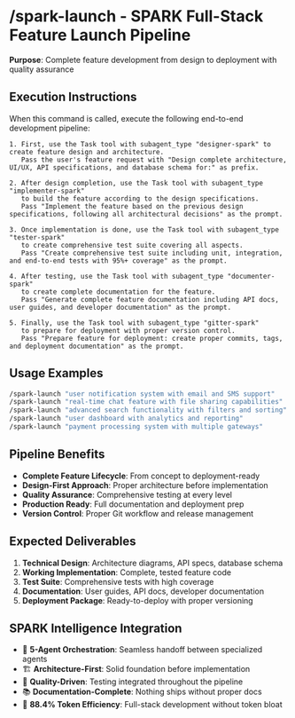 # /spark-launch - SPARK Full-Stack Feature Launch Pipeline

**Purpose**: Complete feature development from design to deployment with quality assurance

## Execution Instructions

When this command is called, execute the following end-to-end development pipeline:

```
1. First, use the Task tool with subagent_type "designer-spark" to create feature design and architecture.
   Pass the user's feature request with "Design complete architecture, UI/UX, API specifications, and database schema for:" as prefix.

2. After design completion, use the Task tool with subagent_type "implementer-spark"
   to build the feature according to the design specifications.
   Pass "Implement the feature based on the previous design specifications, following all architectural decisions" as the prompt.

3. Once implementation is done, use the Task tool with subagent_type "tester-spark"
   to create comprehensive test suite covering all aspects.
   Pass "Create comprehensive test suite including unit, integration, and end-to-end tests with 95%+ coverage" as the prompt.

4. After testing, use the Task tool with subagent_type "documenter-spark"
   to create complete documentation for the feature.
   Pass "Generate complete feature documentation including API docs, user guides, and developer documentation" as the prompt.

5. Finally, use the Task tool with subagent_type "gitter-spark"
   to prepare for deployment with proper version control.
   Pass "Prepare feature for deployment: create proper commits, tags, and deployment documentation" as the prompt.
```

## Usage Examples

```bash
/spark-launch "user notification system with email and SMS support"
/spark-launch "real-time chat feature with file sharing capabilities"
/spark-launch "advanced search functionality with filters and sorting"
/spark-launch "user dashboard with analytics and reporting"
/spark-launch "payment processing system with multiple gateways"
```

## Pipeline Benefits

- **Complete Feature Lifecycle**: From concept to deployment-ready
- **Design-First Approach**: Proper architecture before implementation  
- **Quality Assurance**: Comprehensive testing at every level
- **Production Ready**: Full documentation and deployment prep
- **Version Control**: Proper Git workflow and release management

## Expected Deliverables

1. **Technical Design**: Architecture diagrams, API specs, database schema
2. **Working Implementation**: Complete, tested feature code
3. **Test Suite**: Comprehensive tests with high coverage
4. **Documentation**: User guides, API docs, developer documentation  
5. **Deployment Package**: Ready-to-deploy with proper versioning

## SPARK Intelligence Integration

- 🎯 **5-Agent Orchestration**: Seamless handoff between specialized agents
- 🏗️ **Architecture-First**: Solid foundation before implementation
- 🧪 **Quality-Driven**: Testing integrated throughout the pipeline
- 📚 **Documentation-Complete**: Nothing ships without proper docs
- 🚀 **88.4% Token Efficiency**: Full-stack development without token bloat